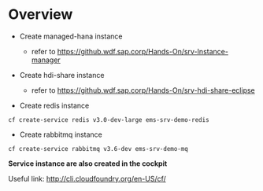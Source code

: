 # Overview
* Create managed-hana instance 
  * refer to https://github.wdf.sap.corp/Hands-On/srv-Instance-manager
* Create hdi-share instance 
  * refer to https://github.wdf.sap.corp/Hands-On/srv-hdi-share-eclipse

* Create redis instance
```
cf create-service redis v3.0-dev-large ems-srv-demo-redis
```
* Create rabbitmq instance
```
cf create-service rabbitmq v3.6-dev ems-srv-demo-mq
```
**Service instance are also created in the cockpit**



Useful link: http://cli.cloudfoundry.org/en-US/cf/


